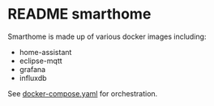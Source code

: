 # README smarthome

Smarthome is made up of various docker images including:
* home-assistant
* eclipse-mqtt
* grafana
* influxdb

See [docker-compose.yaml](docker-compose.yaml) for orchestration.

